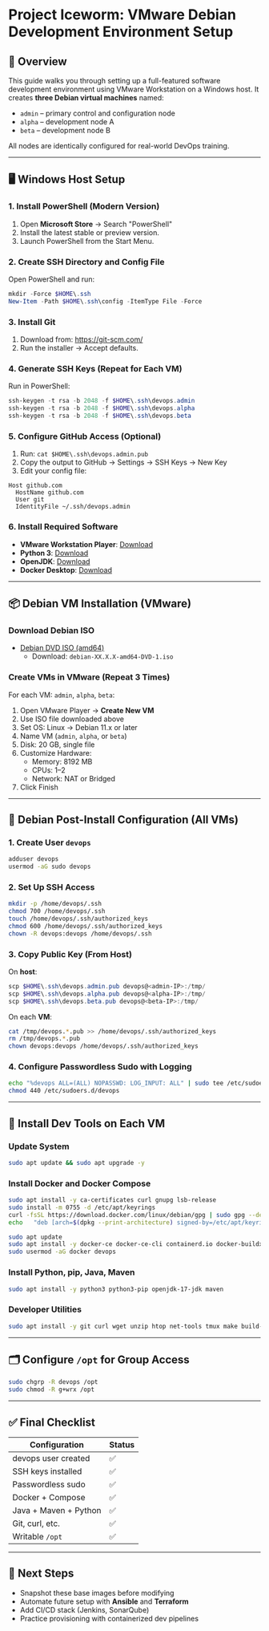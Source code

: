 
# Project Iceworm: VMware Debian Development Environment Setup

## 🔧 Overview
This guide walks you through setting up a full-featured software development environment using VMware Workstation on a Windows host. It creates **three Debian virtual machines** named:
- `admin` – primary control and configuration node
- `alpha` – development node A
- `beta` – development node B

All nodes are identically configured for real-world DevOps training.

---

## 🖥️ Windows Host Setup

### 1. Install PowerShell (Modern Version)
1. Open **Microsoft Store** → Search "PowerShell"
2. Install the latest stable or preview version.
3. Launch PowerShell from the Start Menu.

### 2. Create SSH Directory and Config File
Open PowerShell and run:
```powershell
mkdir -Force $HOME\.ssh
New-Item -Path $HOME\.ssh\config -ItemType File -Force
```

### 3. Install Git
1. Download from: https://git-scm.com/
2. Run the installer → Accept defaults.

### 4. Generate SSH Keys (Repeat for Each VM)
Run in PowerShell:
```powershell
ssh-keygen -t rsa -b 2048 -f $HOME\.ssh\devops.admin
ssh-keygen -t rsa -b 2048 -f $HOME\.ssh\devops.alpha
ssh-keygen -t rsa -b 2048 -f $HOME\.ssh\devops.beta
```

### 5. Configure GitHub Access (Optional)
1. Run: `cat $HOME\.ssh\devops.admin.pub`
2. Copy the output to GitHub → Settings → SSH Keys → New Key
3. Edit your config file:
```plaintext
Host github.com
  HostName github.com
  User git
  IdentityFile ~/.ssh/devops.admin
```

### 6. Install Required Software
- **VMware Workstation Player**: [Download](https://www.vmware.com/products/workstation-player.html)
- **Python 3**: [Download](https://www.python.org/)
- **OpenJDK**: [Download](https://jdk.java.net/)
- **Docker Desktop**: [Download](https://www.docker.com/products/docker-desktop/)

---

## 📦 Debian VM Installation (VMware)

### Download Debian ISO
- [Debian DVD ISO (amd64)](https://cdimage.debian.org/debian-cd/current/amd64/iso-dvd/)
  - Download: `debian-XX.X.X-amd64-DVD-1.iso`

### Create VMs in VMware (Repeat 3 Times)

For each VM: `admin`, `alpha`, `beta`:

1. Open VMware Player → **Create New VM**
2. Use ISO file downloaded above
3. Set OS: Linux → Debian 11.x or later
4. Name VM (`admin`, `alpha`, or `beta`)
5. Disk: 20 GB, single file
6. Customize Hardware:
   - Memory: 8192 MB
   - CPUs: 1–2
   - Network: NAT or Bridged
7. Click Finish

---

## 🧱 Debian Post-Install Configuration (All VMs)

### 1. Create User `devops`
```bash
adduser devops
usermod -aG sudo devops
```

### 2. Set Up SSH Access
```bash
mkdir -p /home/devops/.ssh
chmod 700 /home/devops/.ssh
touch /home/devops/.ssh/authorized_keys
chmod 600 /home/devops/.ssh/authorized_keys
chown -R devops:devops /home/devops/.ssh
```

### 3. Copy Public Key (From Host)
On **host**:
```powershell
scp $HOME\.ssh\devops.admin.pub devops@<admin-IP>:/tmp/
scp $HOME\.ssh\devops.alpha.pub devops@<alpha-IP>:/tmp/
scp $HOME\.ssh\devops.beta.pub devops@<beta-IP>:/tmp/
```

On each **VM**:
```bash
cat /tmp/devops.*.pub >> /home/devops/.ssh/authorized_keys
rm /tmp/devops.*.pub
chown devops:devops /home/devops/.ssh/authorized_keys
```

### 4. Configure Passwordless Sudo with Logging
```bash
echo "%devops ALL=(ALL) NOPASSWD: LOG_INPUT: ALL" | sudo tee /etc/sudoers.d/devops
chmod 440 /etc/sudoers.d/devops
```

---

## 🧰 Install Dev Tools on Each VM

### Update System
```bash
sudo apt update && sudo apt upgrade -y
```

### Install Docker and Docker Compose
```bash
sudo apt install -y ca-certificates curl gnupg lsb-release
sudo install -m 0755 -d /etc/apt/keyrings
curl -fsSL https://download.docker.com/linux/debian/gpg | sudo gpg --dearmor -o /etc/apt/keyrings/docker.gpg
echo   "deb [arch=$(dpkg --print-architecture) signed-by=/etc/apt/keyrings/docker.gpg] https://download.docker.com/linux/debian   $(lsb_release -cs) stable" | sudo tee /etc/apt/sources.list.d/docker.list > /dev/null

sudo apt update
sudo apt install -y docker-ce docker-ce-cli containerd.io docker-buildx-plugin docker-compose-plugin
sudo usermod -aG docker devops
```

### Install Python, pip, Java, Maven
```bash
sudo apt install -y python3 python3-pip openjdk-17-jdk maven
```

### Developer Utilities
```bash
sudo apt install -y git curl wget unzip htop net-tools tmux make build-essential
```

---

## 🗂️ Configure `/opt` for Group Access

```bash
sudo chgrp -R devops /opt
sudo chmod -R g+wrx /opt
```

---

## ✅ Final Checklist

| Configuration | Status |
|---------------|--------|
| devops user created | ✅ |
| SSH keys installed | ✅ |
| Passwordless sudo | ✅ |
| Docker + Compose | ✅ |
| Java + Maven + Python | ✅ |
| Git, curl, etc. | ✅ |
| Writable `/opt` | ✅ |

---

## 🚀 Next Steps

- Snapshot these base images before modifying
- Automate future setup with **Ansible** and **Terraform**
- Add CI/CD stack (Jenkins, SonarQube)
- Practice provisioning with containerized dev pipelines
